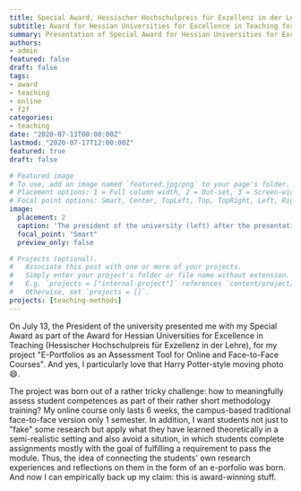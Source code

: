 ```yaml
---
title: Special Award, Hessischer Hochschulpreis für Exzellenz in der Lehre
subtitle: Award for Hessian Universities for Excellence in Teaching for the project E-Portfolios as an Assessment Tool for Online and Face-to-Face Courses
summary: Presentation of Special Award for Hessian Universities for Excellence in Teaching), for the project E-Portfolios as an Assessment Tool for Online and Face-to-Face Courses.
authors:
- admin
featured: false
draft: false
tags:
- award
- teaching
- online
- f2f
categories:
- teaching
date: "2020-07-13T00:00:00Z"
lastmod: "2020-07-17T12:00:00Z"
featured: true
draft: false

# Featured image
# To use, add an image named `featured.jpg/png` to your page's folder.
# Placement options: 1 = Full column width, 2 = Out-set, 3 = Screen-width
# Focal point options: Smart, Center, TopLeft, Top, TopRight, Left, Right, BottomLeft, Bottom, BottomRight
image:
  placement: 2
  caption: 'The president of the university (left) after the presentation of the award'
  focal_point: "Smart"
  preview_only: false

# Projects (optional).
#   Associate this post with one or more of your projects.
#   Simply enter your project's folder or file name without extension.
#   E.g. `projects = ["internal-project"]` references `content/project/deep-learning/index.md`.
#   Otherwise, set `projects = []`.
projects: [teaching-methods]
---
```


On July 13, the President of the university presented me with my Special Award as part of the Award for Hessian Universities for Excellence in Teaching (Hessischer Hochschulpreis für Exzellenz in der Lehre), for my project "E-Portfolios as an Assessment Tool for Online and Face-to-Face Courses". And yes, I particularly love that Harry Potter-style moving photo :smile:. 

The project was born out of a rather tricky challenge: how to meaningfully assess student competences as part of their rather short methodology training? My online course only lasts 6 weeks, the campus-based traditional face-to-face version only 1 semester. In addition, I want students not just to "fake" some research but apply what they have learned theoretically in a semi-realistic setting and also avoid a sitution, in which students complete assignments mostly with the goal of fulfilling a requirement to pass the module. Thus, the idea of connecting the students' own research experiences and reflections on them in the form of an e-porfolio was born. And now I can empirically back up my claim: this is award-winning stuff.
